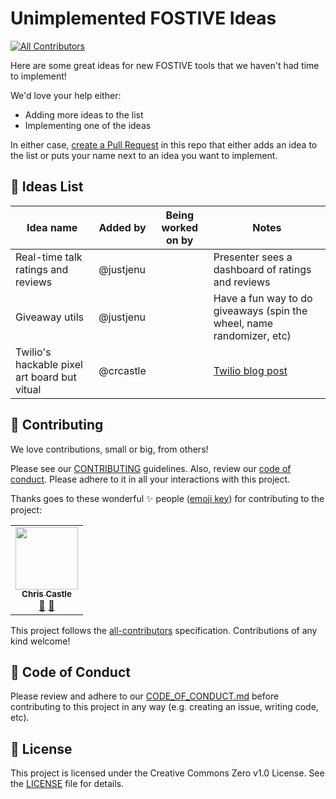 # Unimplemented FOSTIVE Ideas
<!-- ALL-CONTRIBUTORS-BADGE:START - Do not remove or modify this section -->
[![All Contributors](https://img.shields.io/badge/all_contributors-1-orange.svg?style=flat-square)](#contributors-)
<!-- ALL-CONTRIBUTORS-BADGE:END -->

Here are some great ideas for new FOSTIVE tools that we haven't had time to implement!

We'd love your help either:

* Adding more ideas to the list
* Implementing one of the ideas

In either case, [create a Pull Request](https://github.com/fostive/unimplemented-ideas/pulls) in this repo that either adds an idea to the list or puts your name next to an idea you want to implement.

## 📜 Ideas List

Idea name                                    | Added by  | Being worked on by | Notes
---------------------------------------------|-----------|--------------------|---------------------------------------------------------------------------------------------------------------
Real-time talk ratings and reviews           | @justjenu |                    | Presenter sees a dashboard of ratings and reviews
Giveaway utils                               | @justjenu |                    | Have a fun way to do giveaways (spin the wheel, name randomizer, etc)
Twilio's hackable pixel art board but vitual | @crcastle |                    | [Twilio blog post](https://www.twilio.com/blog/2017/06/drawing-pixel-art-text-messages-signal-video-wall.html)

## 🤝 Contributing

We love contributions, small or big, from others!

Please see our [CONTRIBUTING](https://github.com/fostive/.github/blob/main/CONTRIBUTING.md) guidelines. Also, review our [code of conduct](https://github.com/fostive/.github/blob/main/CODE_OF_CONDUCT.md). Please adhere to it in all your interactions with this project.

Thanks goes to these wonderful ✨ people ([emoji key](https://allcontributors.org/docs/en/emoji-key)) for contributing to the project:

<!-- ALL-CONTRIBUTORS-LIST:START - Do not remove or modify this section -->
<!-- prettier-ignore-start -->
<!-- markdownlint-disable -->
<table>
  <tr>
    <td align="center"><a href="https://crc.io"><img src="https://avatars3.githubusercontent.com/u/275734?v=4" width="100px;" alt=""/><br /><sub><b>Chris Castle</b></sub></a><br /><a href="https://github.com/fostive/unimplemented-ideas/commits?author=crcastle" title="Documentation">📖</a> <a href="#ideas-crcastle" title="Ideas, Planning, & Feedback">🤔</a></td>
  </tr>
</table>

<!-- markdownlint-enable -->
<!-- prettier-ignore-end -->
<!-- ALL-CONTRIBUTORS-LIST:END -->

This project follows the [all-contributors](https://github.com/all-contributors/all-contributors) specification. Contributions of any kind welcome!

## 📄 Code of Conduct

Please review and adhere to our [CODE_OF_CONDUCT.md](https://github.com/fostive/.github/blob/main/CODE_OF_CONDUCT.md) before contributing to this project in any way (e.g. creating an issue, writing code, etc).

## 📝 License

This project is licensed under the Creative Commons Zero v1.0 License. See the [LICENSE](LICENSE) file for details.
